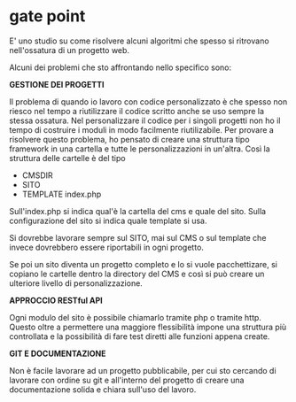 # gate point
E' uno studio su come risolvere alcuni algoritmi che spesso si ritrovano nell'ossatura di un progetto web. 

Alcuni dei problemi che sto affrontando nello specifico sono:

**GESTIONE DEI PROGETTI**

Il problema di quando io lavoro con codice personalizzato è che spesso non riesco nel tempo a riutilizzare il codice scritto anche se uso sempre la stessa ossatura.
 Nel personalizzare il codice per i singoli progetti non ho il tempo di costruire i moduli in modo facilmente riutilizabile.
 Per provare a risolvere questo problema, ho pensato di creare una struttura tipo framework in una cartella e tutte le personalizzazioni in un'altra.
Così la struttura delle cartelle è del tipo
- CMSDIR
- SITO
- TEMPLATE
index.php

Sull'index.php si indica qual'è la cartella del cms e quale del sito. Sulla configurazione del sito si indica quale template si usa.

Si dovrebbe lavorare sempre sul SITO, mai sul CMS o sul template che invece dovrebbero essere riportabili in ogni progetto.

Se poi un sito diventa un progetto completo e lo si vuole pacchettizare, si copiano le cartelle dentro la directory del CMS e così si può creare un ulteriore livello di personalizzazione. 

**APPROCCIO RESTful API**

Ogni modulo del sito è possibile chiamarlo tramite php o tramite http. Questo oltre a permettere una maggiore flessibilità impone una struttura più controllata e la possibilità di fare test diretti alle funzioni appena create.

**GIT E DOCUMENTAZIONE**

Non è facile lavorare ad un progetto pubblicabile, per cui sto cercando di lavorare con ordine su git e all'interno del progetto di creare una documentazione solida e chiara sull'uso del lavoro.